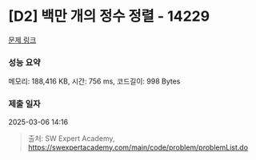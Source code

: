 # [D2] 백만 개의 정수 정렬 - 14229 

[문제 링크](https://swexpertacademy.com/main/code/problem/problemDetail.do?contestProbId=AX_Y-4T6-yoDFAVy) 

### 성능 요약

메모리: 188,416 KB, 시간: 756 ms, 코드길이: 998 Bytes

### 제출 일자

2025-03-06 14:16



> 출처: SW Expert Academy, https://swexpertacademy.com/main/code/problem/problemList.do